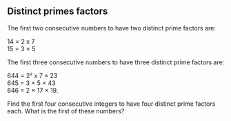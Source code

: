 ## Distinct primes factors

The first two consecutive numbers to have two distinct prime factors are:

14 = 2 x 7<br>15 = 3 &#xD7; 5

The first three consecutive numbers to have three distinct prime factors are:

644 = 2&#xB2; x 7 &#xD7; 23<br>645 = 3 &#xD7; 5 &#xD7; 43<br>646 = 2 &#xD7; 17 &#xD7; 19.

Find the first four consecutive integers to have four distinct prime factors each. What is the first of these numbers?

